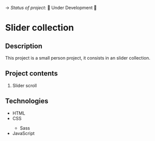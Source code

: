-> _Status of project_: :construction: Under Development :construction_worker:

# Slider collection

## Description

<p>This project is a small person project, it consists in an slider collection.</p>

## Project contents

<ol>
   <li>Slider scroll</li>
</ol>

## Technologies

<ul>
   <li>HTML</li>
   <li>CSS</li>
   <ul>
      <li>Sass</li>
   </ul>
   <li>JavaScript</li>
</ul>
